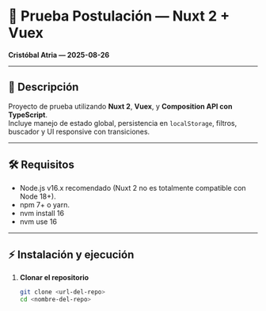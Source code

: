 # 🚀 Prueba Postulación — Nuxt 2 + Vuex  
**Cristóbal Atria — 2025-08-26**

---

## 📖 Descripción
Proyecto de prueba utilizando **Nuxt 2**, **Vuex**, y **Composition API con TypeScript**.  
Incluye manejo de estado global, persistencia en `localStorage`, filtros, buscador y UI responsive con transiciones.

---

## 🛠️ Requisitos
- Node.js v16.x recomendado (Nuxt 2 no es totalmente compatible con Node 18+).
- npm 7+ o yarn.
- nvm install 16
- nvm use 16

---

## ⚡ Instalación y ejecución

1. **Clonar el repositorio**
   ```bash
   git clone <url-del-repo>
   cd <nombre-del-repo>


   